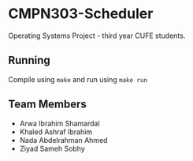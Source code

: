 # CMPN303-Scheduler

Operating Systems Project - third year CUFE students.

## Running

Compile using `make` and run using `make run`

## Team Members

- Arwa Ibrahim Shamardal
- Khaled Ashraf Ibrahim
- Nada Abdelrahman Ahmed
- Ziyad Sameh Sobhy
